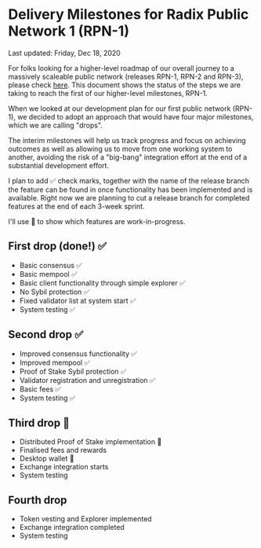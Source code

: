 # Delivery Milestones for Radix Public Network 1 (RPN-1)

Last updated: Friday, Dec 18, 2020

For folks looking for a higher-level roadmap of our overall journey to
a massively scaleable public network (releases RPN-1, RPN-2 and RPN-3),
please check [here](https://github.com/radixdlt/docs/blob/master/releases/consensus-roadmap.md).
This document shows the status of the steps we are taking to reach the
first of our higher-level milestones, RPN-1.

When we looked at our development plan for our first public network (RPN-1),
we decided to adopt an approach that would have four major milestones,
which we are calling "drops".

The interim milestones will help us track progress and focus on
achieving outcomes as well as allowing us to move from one working system
to another, avoiding the risk of a "big-bang" integration effort at the end
of a substantial development effort.

I plan to add ✅ check marks, together with the name of the release branch
the feature can be found in once functionality has been implemented and is
available.  Right now we are planning to cut a release branch for completed
features at the end of each 3-week sprint.

I'll use 🤔 to show which features are work-in-progress.

## First drop (done!) ✅
- Basic consensus ✅
- Basic mempool ✅
- Basic client functionality through simple explorer ✅
- No Sybil protection ✅
- Fixed validator list at system start ✅
- System testing ✅

## Second drop ✅
- Improved consensus functionality ✅
- Improved mempool ✅
- Proof of Stake Sybil protection ✅
- Validator registration and unregistration ✅
- Basic fees ✅
- System testing ✅

## Third drop 🤔
- Distributed Proof of Stake implementation 🤔
- Finalised fees and rewards
- Desktop wallet 🤔
- Exchange integration starts
- System testing 

## Fourth drop
- Token vesting and Explorer implemented
- Exchange integration completed
- System testing
